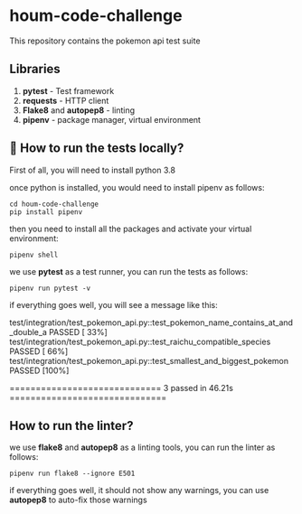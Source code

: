 # houm-code-challenge
This repository contains the pokemon api test suite

## Libraries
1. **pytest** - Test framework
2. **requests** - HTTP client
3. **Flake8** and **autopep8** - linting
4. **pipenv** - package manager, virtual environment

## :rocket: How to run the tests locally?
First of all, you will need to install python 3.8

once python is installed, you would need to install pipenv as follows:

```
cd houm-code-challenge
pip install pipenv
```

then you need to install all the packages and activate your virtual environment:

```
pipenv shell
```

we use **pytest** as a test runner, you can run the tests as follows:

```
pipenv run pytest -v
```

if everything goes well, you will see a message like this:

test/integration/test_pokemon_api.py::test_pokemon_name_contains_at_and_double_a PASSED [ 33%]
test/integration/test_pokemon_api.py::test_raichu_compatible_species PASSED [ 66%]
test/integration/test_pokemon_api.py::test_smallest_and_biggest_pokemon PASSED [100%]

============================= 3 passed in 46.21s ==============================

## How to run the linter?

we use **flake8** and **autopep8** as a linting tools, you can run the linter as follows:

```
pipenv run flake8 --ignore E501

```

if everything goes well, it should not show any warnings,
you can use **autopep8** to auto-fix those warnings